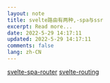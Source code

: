 ```yaml
---
layout: note
title: svelte路由有两种,-spa与ssr
excerpt: Read more...
date: 2022-5-29 14:17:11
updated: 2022-5-29 14:17:11
comments: false
lang: zh-CN
---
```


[svelte-spa-router](https://www.npmjs.com/package/svelte-spa-router)
[svelte-routing](https://www.npmjs.com/package/svelte-routing)
  